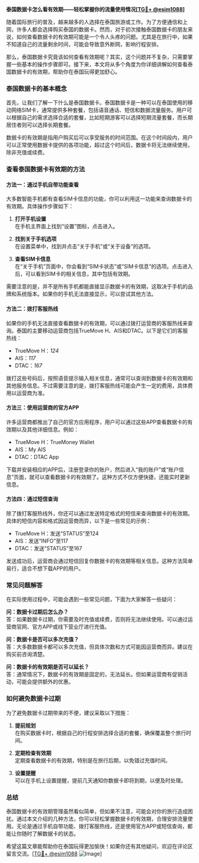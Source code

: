 **泰国数据卡怎么看有效期——轻松掌握你的流量使用情况[[TG💪+ @esim1088](https://t.me/s/esim1088)]**

随着国际旅行的普及，越来越多的人选择在泰国旅游或工作。为了方便通信和上网，许多人都会选择购买泰国的数据卡。然而，对于初次接触泰国数据卡的朋友来说，如何查看数据卡的有效期可能是一个令人头疼的问题。尤其是在旅行中，如果不知道自己的流量剩余时间，可能会导致意外断网，影响行程安排。

那么，泰国数据卡究竟该如何查看有效期呢？其实，这个问题并不复杂，只需要掌握一些基本的操作步骤即可。接下来，本文将从多个角度为你详细讲解如何查看泰国数据卡的有效期，帮助你在泰国玩得更加舒心。

### 泰国数据卡的基本概念

首先，让我们了解一下什么是泰国数据卡。泰国数据卡是一种可以在泰国使用的移动网络SIM卡，通常提供多种套餐，包括语音通话、短信和数据流量服务。用户可以根据自己的需求选择合适的套餐，比如短期游客可以选择短期流量套餐，而长期居住者则可以选择长期套餐。

数据卡的有效期是指用户购买后可以享受服务的时间范围。在这个时间段内，用户可以正常使用数据卡提供的各项功能，超过这个时间后，数据卡将无法继续使用，除非充值或续费。

### 查看泰国数据卡有效期的方法

#### 方法一：通过手机自带功能查看

大多数智能手机都有查看SIM卡信息的功能，你可以利用这一功能来查询数据卡的有效期。具体操作步骤如下：

1. **打开手机设置**  
   在手机主界面上找到“设置”图标，点击进入。

2. **找到关于手机选项**  
   在设置菜单中，找到并点击“关于手机”或“关于设备”的选项。

3. **查看SIM卡信息**  
   在“关于手机”页面中，你会看到“SIM卡状态”或“SIM卡信息”的选项。点击进入后，可以看到SIM卡的相关信息，其中包括有效期。

需要注意的是，并不是所有手机都能直接显示数据卡的有效期，这取决于手机的品牌和系统版本。如果你的手机无法直接显示，可以尝试其他方法。

#### 方法二：拨打客服热线

如果你的手机无法直接查看数据卡的有效期，可以通过拨打运营商的客服热线来查询。泰国的主要移动运营商包括TrueMove H、AIS和DTAC。以下是它们的客服热线：

- TrueMove H：*124*
- AIS：*117*
- DTAC：*167*

拨打这些号码后，按照语音提示输入相关信息，通常可以查询到数据卡的有效期和其他服务信息。不过需要注意的是，拨打客服热线可能会产生一定的费用，具体费用以运营商为准。

#### 方法三：使用运营商的官方APP

许多运营商都推出了自己的官方应用程序，用户可以通过这些APP查看数据卡的有效期以及其他详细信息。例如：

- TrueMove H：TrueMoney Wallet  
- AIS：My AIS  
- DTAC：DTAC App  

下载并安装相应的APP后，注册登录你的账户，然后进入“我的账户”或“账户信息”页面，就可以查看数据卡的有效期了。这种方式不仅方便快捷，还能实时更新信息。

#### 方法四：通过短信查询

除了拨打客服热线外，你还可以通过发送特定格式的短信来查询数据卡的有效期。具体的短信内容和格式因运营商而异，以下是一些常见的示例：

- TrueMove H：发送“STATUS”至124  
- AIS：发送“INFO”至117  
- DTAC：发送“STATUS”至167  

发送成功后，运营商会通过短信回复你数据卡的有效期等相关信息。这种方法简单易行，适合不想下载APP的用户。

### 常见问题解答

在实际使用过程中，可能会遇到一些常见问题，下面为大家解答一些疑问：

**问：数据卡过期后怎么办？**  
答：如果数据卡过期，你需要及时充值或续费，否则将无法继续使用。可以通过运营商官网、官方APP或线下营业厅进行充值。

**问：数据卡是否可以多次充值？**  
答：大多数数据卡都可以多次充值，但具体次数和方式可能因运营商而异。建议在购买前咨询清楚。

**问：数据卡的有效期是否可以延长？**  
答：通常情况下，数据卡的有效期是固定的，无法延长。但如果运营商有促销活动，可能会提供额外的优惠。

### 如何避免数据卡过期

为了避免数据卡过期带来的不便，建议采取以下措施：

1. **提前规划**  
   在购买数据卡时，根据自己的行程安排选择合适的套餐，确保覆盖整个旅行时间。

2. **定期检查有效期**  
   定期查看数据卡的有效期，特别是在旅行后期，以免错过充值时间。

3. **设置提醒**  
   可以在手机上设置提醒，提前几天通知你数据卡即将到期，以便及时处理。

### 总结

泰国数据卡的有效期管理虽然看似简单，但如果不注意，可能会对你的旅行造成困扰。通过本文介绍的几种方法，你可以轻松掌握数据卡的有效期，合理安排流量使用。无论是通过手机自带功能、拨打客服热线，还是使用官方APP或短信查询，都能让你随时了解数据卡的状态。

希望这篇文章能帮助你在泰国玩得更加愉快！如果你还有其他疑问，欢迎在评论区留言交流。[[TG💪+ @esim1088](https://t.me/s/esim1088) ![Image](https://i.postimg.cc/4NQfJmqS/Snipaste-2025-05-13-00-14-12.png)]
